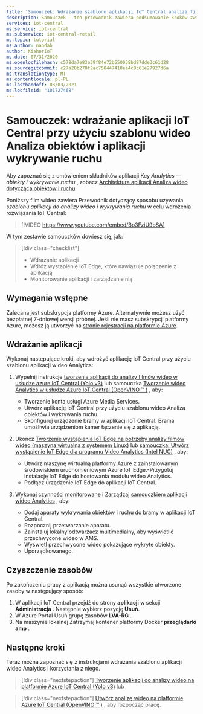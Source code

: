 ```yaml
---
title: 'Samouczek: Wdrażanie szablonu aplikacji IoT Central analiza filmów wideo — obiekt i ruch'
description: Samouczek — ten przewodnik zawiera podsumowanie kroków związanych z wdrażaniem aplikacji IoT Central platformy Azure przy użyciu szablonu wideo Analiza obiektów i funkcji wykrywania ruchu.
services: iot-central
ms.service: iot-central
ms.subservice: iot-central-retail
ms.topic: tutorial
ms.author: nandab
author: KishorIoT
ms.date: 07/31/2020
ms.openlocfilehash: c578da7e83a39f84e72b550038bd87dde3c61d28
ms.sourcegitcommit: c27a20b278f2ac758447418ea4c8c61e27927d6a
ms.translationtype: MT
ms.contentlocale: pl-PL
ms.lasthandoff: 03/03/2021
ms.locfileid: "101727468"
---
```

# <a name="tutorial-how-to-deploy-an-iot-central-application-using-the-video-analytics---object-and-motion-detection-application-template"></a>Samouczek: wdrażanie aplikacji IoT Central przy użyciu szablonu wideo Analiza obiektów i aplikacji wykrywanie ruchu

Aby zapoznać się z omówieniem składników aplikacji Key *Analytics — obiekty i wykrywanie ruchu* , zobacz [Architektura aplikacji Analiza wideo dotycząca obiektów i ruchu](architecture-video-analytics.md).

Poniższy film wideo zawiera Przewodnik dotyczący sposobu używania _szablonu aplikacji do analizy wideo i wykrywania ruchu_ w celu wdrożenia rozwiązania IoT Central:

> [!VIDEO https://www.youtube.com/embed/Bo3FziU9bSA]

W tym zestawie samouczków dowiesz się, jak:

> [!div class="checklist"]
> * Wdrażanie aplikacji
> * Wdróż wystąpienie IoT Edge, które nawiązuje połączenie z aplikacją
> * Monitorowanie aplikacji i zarządzanie nią

## <a name="prerequisites"></a>Wymagania wstępne

Zalecana jest subskrypcja platformy Azure. Alternatywnie możesz użyć bezpłatnej 7-dniowej wersji próbnej. Jeśli nie masz subskrypcji platformy Azure, możesz ją utworzyć na [stronie rejestracji na platformie Azure](https://aka.ms/createazuresubscription).

## <a name="deploy-the-application"></a>Wdrażanie aplikacji

Wykonaj następujące kroki, aby wdrożyć aplikację IoT Central przy użyciu szablonu aplikacji wideo Analytics:

1. Wypełnij instrukcje [tworzenia aplikacji do analizy filmów wideo w usłudze azure IoT Central (Yolo v3)](tutorial-video-analytics-create-app-yolo-v3.md) lub samouczka [Tworzenie wideo Analytics w usłudze Azure IoT Central (OpenVINO &trade; )](tutorial-video-analytics-create-app-openvino.md) , aby:
    - Tworzenie konta usługi Azure Media Services.
    - Utwórz aplikację IoT Central przy użyciu szablonu wideo Analiza obiektów i wykrywania ruchu.
    - Skonfiguruj urządzenie bramy w aplikacji IoT Central. Brama umożliwia urządzeniom kamer łączenie się z aplikacją.

1. Ukończ [Tworzenie wystąpienia IoT Edge na potrzeby analizy filmów wideo (maszyna wirtualna z systemem Linux)](tutorial-video-analytics-iot-edge-vm.md) lub [samouczka: Utwórz wystąpienie IoT Edge dla programu Video Analytics (Intel NUC)](tutorial-video-analytics-iot-edge-nuc.md) , aby:
    - Utwórz maszynę wirtualną platformy Azure z zainstalowanym środowiskiem uruchomieniowym Azure IoT Edge.-Przygotuj instalację IoT Edge do hostowania modułu wideo Analytics.
    - Podłącz urządzenie IoT Edge do aplikacji IoT Central.

1. Wykonaj czynności [monitorowane i Zarządzaj samouczkiem aplikacji wideo Analytics](tutorial-video-analytics-manage.md) , aby:
    - Dodaj aparaty wykrywania obiektów i ruchu do bramy w aplikacji IoT Central.
    - Rozpocznij przetwarzanie aparatu.
    - Zainstaluj lokalny odtwarzacz multimedialny, aby wyświetlić przechwycone wideo w AMS.
    - Wyświetl przechwycone wideo pokazujące wykryte obiekty.
    - Uporządkowanego.

## <a name="clean-up-resources"></a>Czyszczenie zasobów

Po zakończeniu pracy z aplikacją można usunąć wszystkie utworzone zasoby w następujący sposób:

1. W aplikacji IoT Central przejdź do strony **aplikacji** w sekcji **Administracja** . Następnie wybierz pozycję **Usuń**.
1. W Azure Portal Usuń grupę zasobów **LVA-RG** .
1. Na maszynie lokalnej Zatrzymaj kontener platformy Docker **przeglądarki amp** .

## <a name="next-steps"></a>Następne kroki

Teraz można zapoznać się z instrukcjami wdrażania szablonu aplikacji wideo Analytics i korzystania z niego.

> [!div class="nextstepaction"]
> [Tworzenie aplikacji do analizy wideo na platformie Azure IoT Central (Yolo v3)](tutorial-video-analytics-create-app-yolo-v3.md) lub

> [!div class="nextstepaction"]
> [Utwórz analizę wideo na platformie Azure IoT Central (OpenVINO &trade; )](tutorial-video-analytics-create-app-openvino.md) , aby rozpocząć pracę.